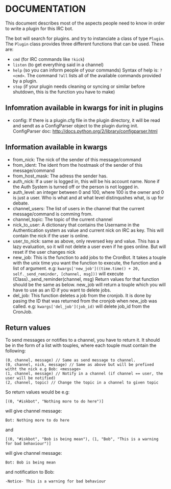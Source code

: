 DOCUMENTATION
========== 

This document describes most of the aspects people need to know in order to write a plugin for this IRC bot.

The bot will search for plugins.<name> and try to instanciate a class of type `Plugin`. The `Plugin` class provides three different functions that can be used. These are:

- `cmd` (for IRC commands like `!kick`)
- `listen` (to get everything said in a channel)
- `help` (so you can inform people of your commands) Syntax of help is: `?<cmd>`. The command `?all` lists all of the available commands provided by a plugin.
- `stop` (if your plugin needs cleaning or syncing or similar before shutdown, this is the function you have to make)


Infomration available in kwargs for __init__ in plugins
---------
- config: If there is a plugin.cfg file in the plugin directory, it will be read and sendt
          as a ConfigParser object to the plugin during init.
          ConfigParser doc: http://docs.python.org/2/library/configparser.html

Information available in kwargs
---------

- from_nick: The nick of the sender of this message/command
- from_ident: The ident from the hostmask of the sender of this message/command
- from_host_mask: The adress the sender has.
- auth_nick: If a user is logged in, this will be his account name. None if the Auth System is turned
             off or the person is not logged in.
- auth_level: an integer between 0 and 100, where 100 is the owner and 0 is just a user. Who is what
              and at what level distinqushes what, is up for debate.
- channel_users: The list of users in the channel that the current message/command is comming from.
- channel_topic: The topic of the current channel
- nick_to_user: A dictionary that contains the Username in the Authentication system as value and
                current nick on IRC as key. This will contain the nick if the user is online.
- user_to_nick: same as above, only reversed key and value. This has a lazy evaluation, so it will
                not delete a user even if he goes online. But will reset if the user changes nick
- new_job: This is the function to add jobs to the CronBot. It takes a touple with the unix time you 
           want the function to execute, the function and a list of argument. 
           e.g: ```kwargs['new_job']((time.time() + 20, self._send_reminder, [channel, msg]))```
                will execute (Class)._send_reminder(channel, msg)
                Return values for that function should be the same as below.
           new_job will return a touple which you will have to use as an ID if you want to delete jobs.
- del_job: This function deletes a job from the cronjob. It is done by pasing the ID that was 
           returned from the cronjob when new_job was called.
           e.g: ```kwargs['del_job'](job_id)``` will delete job_id from the CronJob.



Return values
-------------

To send messages or notifies to a channel, you have to return it. It should be in the form of 
a list with touples, where each touple must contain the following:

    (0, channel, message) // Same as send message to channel.
    (0, channel, nick, message) // Same as above but will be prefixed witht the nick e.g Bob: <message>
    (1, channel, message) // Notify in a channel (if channel == user, the user will be notified)
    (2, channel, topic) // Change the topic in a channel to given topic

So return values would be e.g:

    [(0, "#iskbot", "Nothing more to do here")]

will give channel message:

    Bot: Nothing more to do here

and

    [(0, "#iskbot", "Bob is being mean"), (1, "Bob", "This is a warning for bad behaviour")]

will give channel message:

    Bot: Bob is being mean
and notification to Bob:

    -Notice- This is a warning for bad behaviour
